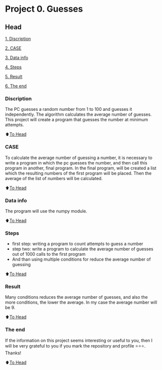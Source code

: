 # Project 0. Guesses

## Head
[1. Discription](https://github.com/Rozenheart/Guess_the_number/tree/mainn/Guess/project_0/README.md#Discription)

[2. CASE](https://github.com/Rozenheart/Guess_the_number/tree/mainn/Guess/project_0/README.md#CASE)

[3. Data info](https://github.com/Rozenheart/Guess_the_number/tree/mainn/Guess/project_0/README.md#Data-info)

[4. Steps](https://github.com/Rozenheart/Guess_the_number/tree/mainn/Guess/project_0/README.md#Steps)

[5. Result](https://github.com/Rozenheart/Guess_the_number/tree/mainn/Guess/project_0/README.md#Result)

[6. The end](https://github.com/Rozenheart/Guess_the_number/tree/mainn/Guess/project_0/README.md#The-end)


### Discription

The PC guesses a random number from 1 to 100 and guesses it independently. The algorithm calculates the average number of guesses. This project will create a program that guesses the number at minimum attempts.

:arrow_up:[To Head](https://github.com/Rozenheart/Guess_the_number/tree/mainn/Guess/project_0/README.md#Head)

### CASE
To calculate the average number of guessing a number, it is necessary to write a program in which the pc guesses the number, and then call this program in another, final program. In the final program, will be created a list which the resulting numbers of the first program will be placed. Then the average of the list of numbers will be calculated.

:arrow_up:[To Head](https://github.com/Rozenheart/Guess_the_number/tree/mainn/Guess/project_0/README.md#Head)


### Data info
The program will use the numpy module.

:arrow_up:[To Head](https://github.com/Rozenheart/Guess_the_number/tree/mainn/Guess/project_0/README.md#Head)

### Steps
* first step: writing a program to count attempts to guess a number
* step two: write a program to calculate the average number of guesses out of 1000 calls to the first program
* And than using multiple conditions for reduce the average number of guessing

:arrow_up:[To Head](https://github.com/Rozenheart/Guess_the_number/tree/mainn/Guess/project_0/README.md#Head)

### Result
Many conditions reduces the average number of guesses, and also the more conditions, the lower the average. In my case the average number will be 9.

:arrow_up:[To Head](https://github.com/Rozenheart/Guess_the_number/tree/mainn/Guess/project_0/README.md#Head)

### The end
If the information on this project seems interesting or useful to you, then I will be very grateful to you if you mark the repository and profile ⭐️⭐️⭐️. Thanks!

:arrow_up:[To Head](https://github.com/Rozenheart/Guess_the_number/tree/mainn/Guess/project_0/README.md#Head)